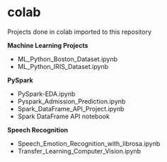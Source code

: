 # colab
Projects done in colab imported to this repository

**Machine Learning Projects**
* ML_Python_Boston_Dataset.ipynb
* ML_Python_IRIS_Dataset.ipynb

**PySpark**
* PySpark-EDA.ipynb
* Pyspark_Admission_Prediction.ipynb
* Spark_DataFrame_API_Project.ipynb
* Spark DataFrame API notebook

**Speech Recognition**
* Speech_Emotion_Recognition_with_librosa.ipynb
* Transfer_Learning_Computer_Vision.ipynb
